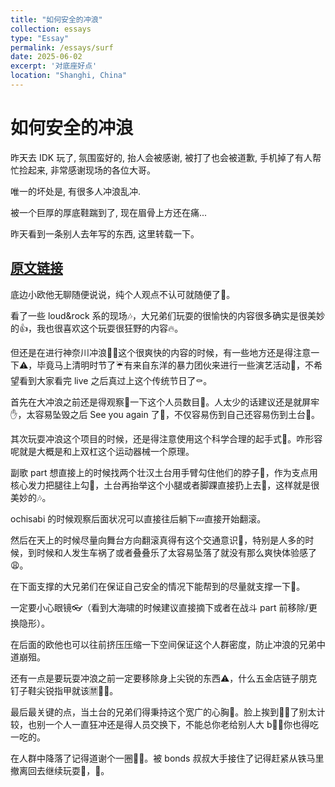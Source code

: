 ```yaml
---
title: "如何安全的冲浪"
collection: essays
type: "Essay"
permalink: /essays/surf
date: 2025-06-02
excerpt: '对底座好点'
location: "Shanghi, China"
---
```


# 如何安全的冲浪

昨天去 IDK 玩了, 氛围蛮好的, 抬人会被感谢, 被打了也会被道歉, 手机掉了有人帮忙捡起来, 非常感谢现场的各位大哥。

唯一的坏处是, 有很多人冲浪乱冲.

被一个巨厚的厚底鞋踹到了, 现在眉骨上方还在痛...

昨天看到一条别人去年写的东西, 这里转载一下。

## [原文链接](https://weibo.com/7716940453/O6C1wrNPk)

底边小欧他无聊随便说说，纯个人观点不认可就随便了👋。

看了一些 loud&rock 系的现场🎶，大兄弟们玩耍的很愉快的内容很多确实是很美妙的👍，我也很喜欢这个玩耍很狂野的内容🔥。

但还是在进行神奈川冲浪🏄‍♀️这个很爽快的内容的时候，有一些地方还是得注意一下⚠️，毕竟马上清明时节了☔️有来自东洋的暴力团伙来进行一些演艺活动💃，不希望看到大家看完 live 之后真过上这个传统节日了⚰️。

首先在大冲浪之前还是得观察👀一下这个人员数目👬。人太少的话建议还是就屏牢✋，太容易坠毁之后 See you again 了🏀，不仅容易伤到自己还容易伤到土台🤕。

其次玩耍冲浪这个项目的时候，还是得注意使用这个科学合理的起手式🙋。咋形容呢就是大概是和上双杠这个运动器械一个原理。

副歌 part 想直接上的时候找两个壮汉土台用手臂勾住他们的脖子💪，作为支点用核心发力把腿往上勾🦵，土台再抬举这个小腿或者脚踝直接扔上去🫴，这样就是很美妙的🎶。

ochisabi 的时候观察后面状况可以直接往后躺下💤直接开始翻滚。

然后在天上的时候尽量向舞台方向翻滚真得有这个交通意识🚦，特别是人多的时候，到时候和人发生车祸了或者叠叠乐了太容易坠落了就没有那么爽快体验感了😩。

在下面支撑的大兄弟们在保证自己安全的情况下能帮到的尽量就支撑一下🙏。

一定要小心眼镜👓（看到大海啸的时候建议直接摘下或者在战斗 part 前移除/更换隐形）。

在后面的欧他也可以往前挤压压缩一下空间保证这个人群密度，防止冲浪的兄弟中道崩殂。

还有一点是要玩耍冲浪之前一定要移除身上尖锐的东西⚠️，什么五金店链子朋克钉子鞋尖锐指甲就该🈲🏄‍♀️。

最后最关键的点，当土台的兄弟们得秉持这个宽广的心胸📿。脸上挨到🦶👊了别太计较，也别一个人一直狂冲还是得人员交换下，不能总你老给别人大 b🦶👊你也得吃一吃的。

在人群中降落了记得道谢个一圈🙇‍♂️。被 bonds 叔叔大手接住了记得赶紧从铁马里撤离回去继续玩耍🏃，🙏。